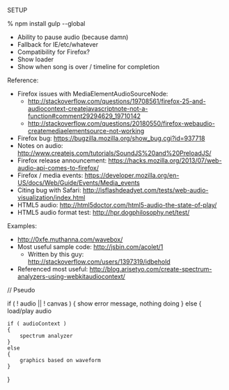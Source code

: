 SETUP

% npm install gulp --global




- Ability to pause audio (because damn)
- Fallback for IE/etc/whatever
- Compatibility for Firefox?
- Show loader
- Show when song is over / timeline for completion


Reference:

- Firefox issues with MediaElementAudioSourceNode:
    - http://stackoverflow.com/questions/19708561/firefox-25-and-audiocontext-createjavascriptnote-not-a-function#comment29294629_19710142
    - http://stackoverflow.com/questions/20180550/firefox-webaudio-createmediaelementsource-not-working
- Firefox bug: https://bugzilla.mozilla.org/show_bug.cgi?id=937718
- Notes on audio: http://www.createjs.com/tutorials/SoundJS%20and%20PreloadJS/
- Firefox release announcement: https://hacks.mozilla.org/2013/07/web-audio-api-comes-to-firefox/
- Firefox / media events: https://developer.mozilla.org/en-US/docs/Web/Guide/Events/Media_events
- Citing bug with Safari: http://isflashdeadyet.com/tests/web-audio-visualization/index.html
- HTML5 audio: http://html5doctor.com/html5-audio-the-state-of-play/
- HTML5 audio format test: http://hpr.dogphilosophy.net/test/

Examples:

- http://0xfe.muthanna.com/wavebox/
- Most useful sample code: http://jsbin.com/acolet/1
    - Written by this guy: http://stackoverflow.com/users/1397319/idbehold
- Referenced most useful: http://blog.arisetyo.com/create-spectrum-analyzers-using-webkitaudiocontext/




// Pseudo

if ( ! audio || ! canvas )
{
    show error message, nothing doing
}
else
{
    load/play audio

    if ( audioContext )
    {
        spectrum analyzer
    }
    else
    {
        graphics based on waveform
    }
}
